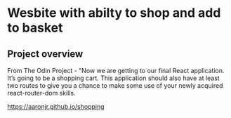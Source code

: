 # Wesbite with abilty to shop and add to basket

## Project overview

From The Odin Project - "Now we are getting to our final React application. It’s going to be a shopping cart. This application should also have at least two routes to give you a chance to make some use of your newly acquired react-router-dom skills.

https://aaronjr.github.io/shopping
